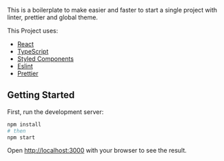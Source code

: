 This is a boilerplate to make easier and faster to start a single project with linter, prettier and global theme.

This Project uses:

- [React](https://www.https://reactjs.org/)
- [TypeScript](https://www.typescriptlang.org/)
- [Styled Components](https://styled-components.com/)
- [Eslint](https://eslint.org/)
- [Prettier](https://prettier.io/)

## Getting Started

First, run the development server:

```bash
npm install
# then
npm start
```

Open [http://localhost:3000](http://localhost:3000) with your browser to see the result.
